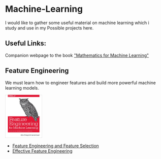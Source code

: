 # Machine-Learning
I would like to gather some useful material on machine learning which i study and use in my Possible  projects here.
## Useful Links:
Companion webpage to the book <a href="https://mml-book.github.io/"> "Mathematics for Machine Learning" </a>

## Feature Engineering
We must learn how to engineer features and build more powerful machine learning models.

<img src="https://github.com/Erfaan-Rostami/Machine-Learning/blob/master/feature%20engineering.jpg"  title="Feature Engineering for Machine Learning" height="140" width="120" />

- <a href="https://www.kaggle.com/kashnitsky/topic-6-feature-engineering-and-feature-selection">Feature Engineering and Feature Selection</a>
- <a href="https://www.kaggle.com/rejasupotaro/effective-feature-engineering">Effective Feature Engineering</a>
